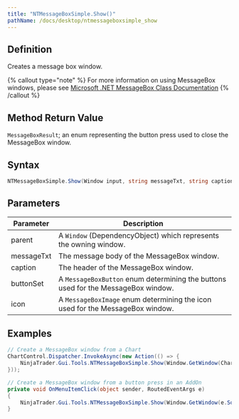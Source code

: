 ```yaml
---
title: "NTMessageBoxSimple.Show()"
pathName: /docs/desktop/ntmessageboxsimple_show
---
```


## Definition

Creates a message box window.

{% callout type="note" %}
For more information on using MessageBox windows, please see [Microsoft .NET MessageBox Class Documentation](https://docs.microsoft.com/en-us/dotnet/api/system.windows.messagebox?view=netframework-4.8)
{% /callout %}

## Method Return Value

`MessageBoxResult`; an enum representing the button press used to close the MessageBox window.

## Syntax

```csharp
NTMessageBoxSimple.Show(Window input, string messageTxt, string caption, MessageBoxButton buttonSet, MessageBoxImage icon)
```

## Parameters

| Parameter | Description |
| --- | --- |
| parent | A `Window` (DependencyObject) which represents the owning window. |
| messageTxt | The message body of the MessageBox window. |
| caption | The header of the MessageBox window. |
| buttonSet | A `MessageBoxButton` enum determining the buttons used for the MessageBox window. |
| icon | A `MessageBoxImage` enum determining the icon used for the MessageBox window. |

## Examples

```csharp
// Create a MessageBox window from a Chart
ChartControl.Dispatcher.InvokeAsync(new Action(() => {
    NinjaTrader.Gui.Tools.NTMessageBoxSimple.Show(Window.GetWindow(ChartControl.OwnerChart as DependencyObject), "Message Body", "Message Header", MessageBoxButton.OK, MessageBoxImage.None);
}));
```

```csharp
// Create a MessageBox window from a button press in an AddOn
private void OnMenuItemClick(object sender, RoutedEventArgs e)
{
    NinjaTrader.Gui.Tools.NTMessageBoxSimple.Show(Window.GetWindow(e.Source as DependencyObject), "Message Body", "Message Header", MessageBoxButton.OK, MessageBoxImage.None);
}
```
